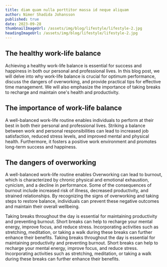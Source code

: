 ```yaml
---
title: diam quam nulla porttitor massa id neque aliquam
author: Nimer Shadida Johansson
published: true
date: 2023-09-28
thumbnailImageUrl: /assets/img/blog/lifestyle/lifestyle-2.jpg
headingImageUrl: /assets/img/blog/lifestyle/lifestyle-2.jpg
---
```


## The healthy work-life balance

Achieving a healthy work-life balance is essential for success and happiness in both our personal and professional lives. In this blog post, we will delve into why work-life balance is crucial for optimum performance, discuss the dangers of overworking, and provide practical tips for effective time management. We will also emphasize the importance of taking breaks to recharge and maintain one's health and productivity.

## The importance of work-life balance

A well-balanced work-life routine enables individuals to perform at their best in both their personal and professional lives. Striking a balance between work and personal responsibilities can lead to increased job satisfaction, reduced stress levels, and improved mental and physical health. Furthermore, it fosters a positive work environment and promotes long-term success and happiness.

## The dangers of overworking

A well-balanced work-life routine enables Overworking can lead to burnout, which is characterized by chronic physical and emotional exhaustion, cynicism, and a decline in performance. Some of the consequences of burnout include increased risk of illness, decreased productivity, and strained relationships. By recognizing the signs of overworking and taking steps to restore balance, individuals can prevent these negative outcomes and maintain their overall wellbeing.

Taking breaks throughout the day is essential for maintaining productivity and preventing burnout. Short breaks can help to recharge your mental energy, improve focus, and reduce stress. Incorporating activities such as stretching, meditation, or taking a walk during these breaks can further enhance their benefits.
Taking breaks throughout the day is essential for maintaining productivity and preventing burnout. Short breaks can help to recharge your mental energy, improve focus, and reduce stress. Incorporating activities such as stretching, meditation, or taking a walk during these breaks can further enhance their benefits.
